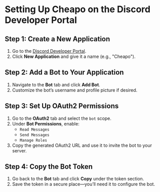 # Setting Up Cheapo on the Discord Developer Portal  

## Step 1: Create a New Application  
1. Go to the [Discord Developer Portal](https://discord.com/developers/applications).  
2. Click **New Application** and give it a name (e.g., "Cheapo").  

## Step 2: Add a Bot to Your Application  
1. Navigate to the **Bot** tab and click **Add Bot**.  
2. Customize the bot’s username and profile picture if desired.  

## Step 3: Set Up OAuth2 Permissions  
1. Go to the **OAuth2** tab and select the `bot` scope.  
2. Under **Bot Permissions**, enable:  
   - `Read Messages`  
   - `Send Messages`  
   - `Manage Roles`  
3. Copy the generated OAuth2 URL and use it to invite the bot to your server.  

## Step 4: Copy the Bot Token  
1. Go back to the **Bot** tab and click **Copy** under the token section.  
2. Save the token in a secure place—you’ll need it to configure the bot. 